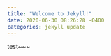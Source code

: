 ```yaml
---
title: "Welcome to Jekyll!"
date: 2020-06-30 08:26:28 -0400
categories: jekyll update
---
```

test~~~
